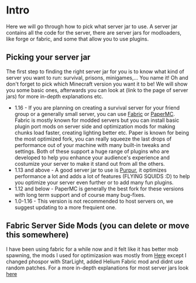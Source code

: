 # Intro

Here we will go through how to pick what server jar to use. A server jar contains all the code for the server, there are server jars for modloaders, like forge or fabric, and some that allow you to use plugins.

## Picking your server jar

The first step to finding the right server jar for you is to know what kind of server you want to run: survival, prisons, minigames,... You name it! Oh and don't forget to pick which Minecraft version you want it to be! We will show you some basic ones, afterwards you can look at (link to the page of server jars) for more in-depth explanations etc. 
- 1.16 - If you are planning on creating a survival server for your friend group or a generally small server, you can use [Fabric](https://fabricmc.net/) or [PaperMC](https://papermc.io/downloads#Paper-1.16). Fabric is mostly known for modded servers but you can install basic plugin port mods on server side and optimization mods for making chunks load faster, creating lighting better etc. Paper is known for being the most optimized fork, you can really squeeze the last drops of performance out of your machine with many built-in tweaks and settings. Both of these support a huge range of plugins who are developed to help you enhance your audience's experience and costumize your server to make it stand out from all the others.
- 1.13 and above - A good server jar to use is [Purpur](https://github.com/pl3xgaming/Purpur), it optimizes performance a lot and adds a lot of features (FLYING SQUIDS :D) to help you optimize your server even further or to add many fun plugins.
- 1.12 and below - PaperMC is generally the best fork for these versions with long term support and of course many bug-fixes.
- 1.0-1.16 - This version is not recommended to host servers on, we suggest updating to a more frequient one.

## Fabric Server Side Mods (you can delete or move this somewhere)
 I have been using fabric for a while now and it felt like it has better mob spawning, the mods I used for optimizasion was mostly from [Here](https://gist.github.com/comp500/12417ee3685f6204362e933c9bcde603) except I changed phospor with StarLight, added Helium Fabric mod and didnt use random patches.
For a more in-depth explanations for most server jars look [here](../en_us/Finding%20what%20server%20jar%20to%20use.md)
